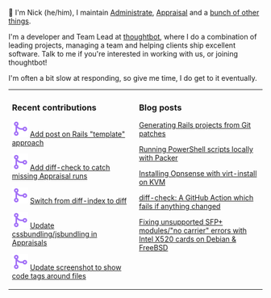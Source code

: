 👋 I'm Nick (he/him), I maintain [Administrate][1], [Appraisal][2] and a [bunch
of other things][3].

I'm a developer and Team Lead at [thoughtbot][4], where I do a combination of
leading projects, managing a team and helping clients ship excellent software.
Talk to me if you're interested in working with us, or joining thoughtbot!

I'm often a bit slow at responding, so give me time, I do get to it eventually.

<table><tr><td valign="top" width="50%">

### Recent contributions

<!-- contributions starts -->
![](icons/pull_request_merged.svg) [Add post on Rails "template" approach](https://github.com/nickcharlton/site/pull/119)

![](icons/pull_request_merged.svg) [Add diff-check to catch missing Appraisal runs](https://github.com/thoughtbot/administrate/pull/2609)

![](icons/pull_request_merged.svg) [Switch from diff-index to diff](https://github.com/nickcharlton/diff-check/pull/9)

![](icons/pull_request_merged.svg) [Update cssbundling/jsbundling in Appraisals](https://github.com/thoughtbot/administrate/pull/2654)

![](icons/pull_request_merged.svg) [Update screenshot to show code tags around files](https://github.com/nickcharlton/diff-check/pull/8)

<!-- contributions ends -->
</td><td valign="top" width="50%">

### Blog posts

<!-- blog starts -->
[Generating Rails projects from Git patches](https://nickcharlton.net/posts/rails-projects-from-git-patches.html)

[Running PowerShell scripts locally with Packer](https://nickcharlton.net/posts/running-powershell-scripts-locally-with-packer.html)

[Installing Opnsense with virt-install on KVM](https://nickcharlton.net/posts/installing-opnsense-virt-install-kvm-serial.html)

[diff-check: A GitHub Action which fails if anything changed](https://nickcharlton.net/posts/diff-check-github-action.html)

[Fixing unsupported SFP+ modules/"no carrier" errors with Intel X520 cards on Debian & FreeBSD](https://nickcharlton.net/posts/unsupported-sfp-modules-intel-x520-debian-freebsd.html)

<!-- blog ends -->
</td></tr></table>

[1]: https://github.com/thoughtbot/administrate
[2]: https://github.com/thoughtbot/appraisal
[3]: https://github.com/nickcharlton?tab=repositories
[4]: https://thoughtbot.com
